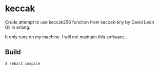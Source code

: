keccak
=====

Crude attempt to use keccak256 function from keccak-tiny by David Leon Gil in erlang.

It only runs on my machine. I will not maintain this software...

Build
-----

    $ rebar3 compile
